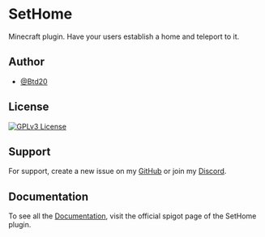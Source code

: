 # SetHome

Minecraft plugin. Have your users establish a home and teleport to it.


## Author

- [@Btd20](https://github.com/Btd20)


## License


[![GPLv3 License](https://img.shields.io/badge/License-GPL%20v3-yellow.svg)](https://opensource.org/licenses/)


## Support

For support, create a new issue on my [GitHub](https://github.com/Btd20/customwelcome/issues) or join my [Discord](https://discord.gg/ncTMjcNWPx).


## Documentation

To see all the [Documentation](https://www.spigotmc.org/resources/%E2%AD%90-sethome-gui-%E2%AD%90-1-13-1-19-4-set-up-and-travel-to-your-home.109828/), visit the official spigot page of the SetHome plugin.

